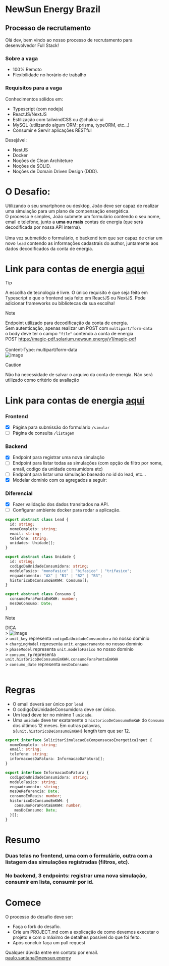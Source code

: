 # NewSun Energy Brazil

## Processo de recrutamento

Olá dev, bem vindo ao nosso processo de recrutamento para desenvolvedor Full Stack!

### Sobre a vaga

- 100% Remoto
- Flexibilidade no horário de trabalho

### Requisitos para a vaga

Conhecimentos sólidos em:

- Typescript (com nodejs)
- ReactJS/NextJS
- Estilização com tailwindCSS ou @chakra-ui
- MySQL (utilizando algum ORM: prisma, typeORM, etc...)
- Consumir e Servir aplicações RESTful

Desejável:

- NestJS
- Docker
- Noções de Clean Architeture
- Noções de SOLID.
- Noções de Domain Driven Design (DDD).

# O Desafio:

Utilizando o seu smartphone ou desktop, João deve ser capaz de realizar uma simulação para um plano de compensação energética. <br/>
O processo é simples, João submete um formulário contendo o seu nome, email e telefone, junto a **uma ou mais** contas de energia (que será decodificada por nossa API interna).<br/><br/>
Uma vez submetido o formulário, o backend tem que ser capaz de criar um novo `lead` contendo as informações cadastrais do author, juntamente aos dados decodificados da conta de energia.

#

# Link para contas de energia [aqui](https://github.com/newsunenergy/desafio-dev-fullstack-12-2023/tree/main/contas-de-energia)

> [!TIP]
> A escolha de tecnologia é livre. O único requisito é que seja feito em Typescript e que o frontend seja feito em ReactJS ou NextJS. Pode adicionar frameworks ou bibliotecas da sua escolha!<br/>

> [!NOTE]
> Endpoint utilizado para decodificação da conta de energia. <br/>
> Sem autenticação, apenas realizar um POST com `multipart/form-data`<br/> o body deve ter o campo `"file"` contendo a conta de energia <br/>
> POST https://magic-pdf.solarium.newsun.energy/v1/magic-pdf <br/><br/>
> Content-Type: multipart/form-data <br />
> ![image](https://github.com/newsunenergy/desafio-dev-fullstack-12-2023/assets/30875229/c2d784b6-d4f3-4009-b9c1-cbea7feac17d)

> [!CAUTION]
> Não há necessidade de salvar o arquivo da conta de energia. Não será utilizado como critério de avaliação

# Link para contas de energia [aqui](https://github.com/newsunenergy/desafio-dev-fullstack-12-2023/tree/main/contas-de-energia)

### Frontend

- [x] Página para submissão do formulário `/simular`
- [ ] Página de consulta `/listagem`

### Backend

- [x] Endpoint para registrar uma nova simulação
- [ ] Endpoint para listar todas as simulações (com opção de filtro por nome, email, codigo da unidade consumidora etc)
- [ ] Endpoint para listar uma simulação baseado no id do lead, etc...
- [x] Modelar domínio com os agregados a seguir:

### Diferencial

- [x] Fazer validação dos dados transitados na API.
- [ ] Configurar ambiente docker para rodar a aplicação.

```ts
export abstract class Lead {
  id: string;
  nomeCompleto: string;
  email: string;
  telefone: string;
  unidades: Unidade[];
}

export abstract class Unidade {
  id: string;
  codigoDaUnidadeConsumidora: string;
  modeloFasico: "monofasico" | "bifasico" | "trifasico";
  enquadramento: "AX" | "B1" | "B2" | "B3";
  historicoDeConsumoEmKWH: Consumo[];
}

export abstract class Consumo {
  consumoForaPontaEmKWH: number;
  mesDoConsumo: Date;
}
```

> [!NOTE]
> DICA<br/> > ![image](https://github.com/newsunenergy/desafio-dev-fullstack-12-2023/assets/30875229/1601b2e4-f1b9-4b40-a2ae-020e342c7796)<br/> > `unit_key` representa `codigoDaUnidadeConsumidora` no nosso domínio<br/> > `chargingModel` representa `unit.enquadramento` no nosso domínio<br/> > `phaseModel` representa `unit.modeloFasico` no nosso domínio<br/> > `consumo_fp` representa `unit.historicoDeConsumoEmKWH.consumoForaPontaEmKWH`<br/> > `consumo_date` representa `mesDoConsumo` <br/><br/>

#

# Regras

- O email deverá ser único por `lead`
- O codigoDaUnidadeConsumidora deve ser único.
- Um lead deve ter no mínimo 1 `unidade`.
- Uma `unidade` deve ter exatamente o `historicoDeConsumoEmKWH` do `Consumo` dos últimos 12 meses. Em outras palavras, `${unit.historicoDeConsumoEmKWH}` length tem que ser 12.

```ts
export interface SolicitarSimulacaoDeCompensacaoEnergeticaInput {
  nomeCompleto: string;
  email: string;
  telefone: string;
  informacoesDaFatura: InformacaoDaFatura[];
}

export interface InformacaoDaFatura {
  codigoDaUnidadeConsumidora: string;
  modeloFasico: string;
  enquadramento: string;
  mesDeReferencia: Date;
  consumoEmReais: number;
  historicoDeConsumoEmKWH: {
    consumoForaPontaEmKWH: number;
    mesDoConsumo: Date;
  }[];
}
```

# Resumo

### Duas telas no frontend, uma com o formulário, outra com a listagem das simulações registradas (filtros, etc).

### No backend, 3 endpoints: registrar uma nova simulação, consumir em lista, consumir por id.

#

# Comece

O processo do desafio deve ser: <br />

- Faça o fork do desafio.
- Crie um PROJECT.md com a explicação de como devemos executar o projeto e com o máximo de detalhes possível do que foi feito.
- Após concluir faça um pull request

Qualquer dúvida entre em contato por email.
paulo.santana@newsun.energy
